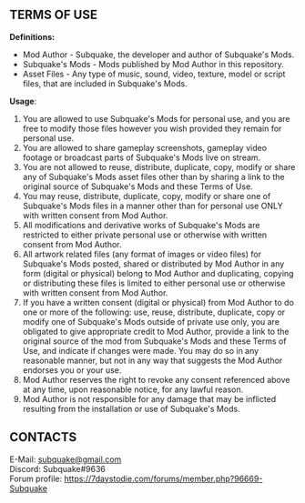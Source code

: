 TERMS OF USE
------------------------------------------------------------------------------------------------------------------------------
<b>Definitions:</b><br/>
- Mod Author - Subquake, the developer and author of Subquake's Mods.
- Subquake's Mods - Mods published by Mod Author in this repository.
- Asset Files - Any type of music, sound, video, texture, model or script files, that are included in Subquake's Mods.
  
<b>Usage</b>:<br/>
1. You are allowed to use Subquake's Mods for personal use, and you are free to modify those files however you wish provided they remain for personal use.
2. You are allowed to share gameplay screenshots, gameplay video footage or broadcast parts of Subquake's Mods live on stream.
3. You are not allowed to reuse, distribute, duplicate, copy, modify or share any of Subquake's Mods asset files other than by sharing a link to the original source of Subquake's Mods and these Terms of Use.
4. You may reuse, distribute, duplicate, copy, modify or share one of Subquake's Mods files in a manner other than for personal use ONLY with written consent from Mod Author. 
5. All modifications and derivative works of Subquake's Mods are restricted to either private personal use or otherwise with written consent from Mod Author. 
6. All artwork related files (any format of images or video files) for Subquake's Mods posted, shared or distributed by Mod Author in any form (digital or physical) belong to Mod Author and duplicating, copying or distributing these files is limited to either personal use or otherwise with written consent from Mod Author.
7. If you have a written consent (digital or physical) from Mod Author to do one or more of the following: use, reuse, distribute, duplicate, copy or modify one of Subquake's Mods outside of private use only, you are obligated to give appropriate credit to Mod Author, provide a link to the original source of the mod from Subquake's Mods and these Terms of Use, and indicate if changes were made. You may do so in any reasonable manner, but not in any way that suggests the Mod Author endorses you or your use.
8. Mod Author reserves the right to revoke any consent referenced above at any time, upon reasonable notice, for any lawful reason.
9. Mod Author is not responsible for any damage that may be inflicted resulting from the installation or use of Subquake's Mods.

CONTACTS
------------------------------------------------------------------------------------------------------------------------------
E-Mail: subquake@gmail.com<br/>
Discord: Subquake#9636<br/>
Forum profile: https://7daystodie.com/forums/member.php?96669-Subquake<br/>
